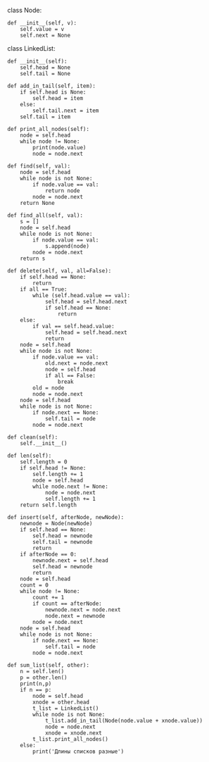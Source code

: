 class Node:

    def __init__(self, v):
        self.value = v
        self.next = None

class LinkedList:

    def __init__(self):
        self.head = None
        self.tail = None

    def add_in_tail(self, item):
        if self.head is None:
            self.head = item
        else:
            self.tail.next = item
        self.tail = item

    def print_all_nodes(self):
        node = self.head
        while node != None:
            print(node.value)
            node = node.next

    def find(self, val):
        node = self.head
        while node is not None:
            if node.value == val:
                return node
            node = node.next
        return None

    def find_all(self, val):
        s = []
        node = self.head
        while node is not None:
            if node.value == val:
                s.append(node)
            node = node.next
        return s

    def delete(self, val, all=False):
        if self.head == None:
            return
        if all == True:
            while (self.head.value == val):
                self.head = self.head.next
                if self.head == None:
                    return
        else:
            if val == self.head.value:
                self.head = self.head.next
                return
        node = self.head
        while node is not None:
            if node.value == val:
                old.next = node.next
                node = self.head
                if all == False:
                    break
            old = node
            node = node.next
        node = self.head
        while node is not None:
            if node.next == None:
                self.tail = node
            node = node.next

    def clean(self):
        self.__init__()

    def len(self):
        self.length = 0
        if self.head != None:
            self.length += 1
            node = self.head
            while node.next != None:
                node = node.next
                self.length += 1
        return self.length

    def insert(self, afterNode, newNode):
        newnode = Node(newNode)
        if self.head == None:
            self.head = newnode
            self.tail = newnode
            return
        if afterNode == 0:
            newnode.next = self.head
            self.head = newnode
            return
        node = self.head
        count = 0
        while node != None:
            count += 1
            if count == afterNode:
                newnode.next = node.next
                node.next = newnode
            node = node.next
        node = self.head
        while node is not None:
            if node.next == None:
                self.tail = node
            node = node.next

    def sum_list(self, other):
        n = self.len()
        p = other.len()
        print(n,p)
        if n == p:
            node = self.head
            xnode = other.head
            t_list = LinkedList()
            while node is not None:
                t_list.add_in_tail(Node(node.value + xnode.value))
                node = node.next
                xnode = xnode.next
            t_list.print_all_nodes()
        else:
            print('Длины списков разные')
